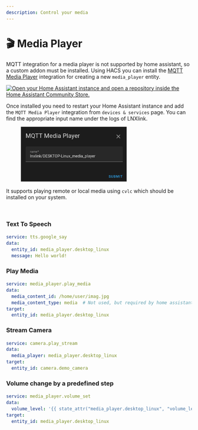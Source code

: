 ```yaml
---
description: Control your media
---
```


# 🎬 Media Player

MQTT integration for a media player is not supported by home assistant, so a custom addon must be installed. Using HACS you can install the [MQTT Media Player](https://github.com/bkbilly/mqtt\_media\_player) integration for creating a new `media_player` entity.

[![Open your Home Assistant instance and open a repository inside the Home Assistant Community Store.](.gitbook/assets/hacs\_repository.svg)](https://my.home-assistant.io/redirect/hacs\_repository/?owner=bkbilly\&repository=mqtt\_media\_player\&category=integration)

Once installed you need to restart your Home Assistant instance and add the `MQTT Media Player` integration from `devices & services` page. You can find the appropriate input name under the logs of LNXlink.

<div align="left">

<figure><img src=".gitbook/assets/Screenshot from 2024-10-05 17-11-02.png" alt="" width="287"><figcaption></figcaption></figure>

</div>

It supports playing remote or local media using `cvlc` which should be installed on your system.

<div align="left">

<figure><img src=".gitbook/assets/image.png" alt="" width="449"><figcaption></figcaption></figure>

</div>

### Text To Speech

```yaml
service: tts.google_say
data:
  entity_id: media_player.desktop_linux
  message: Hello world!
```

### Play Media

```yaml
service: media_player.play_media
data:
  media_content_id: /home/user/imag.jpg
  media_content_type: media  # Not used, but required by home assistant
target:
  entity_id: media_player.desktop_linux
```

### Stream Camera

```yaml
service: camera.play_stream
data:
  media_player: media_player.desktop_linux
target:
  entity_id: camera.demo_camera
```

### Volume change by a predefined step

```yaml
service: media_player.volume_set
data:
  volume_level: '{{ state_attr("media_player.desktop_linux", "volume_level") - 0.01 }}'
target:
  entity_id: media_player.desktop_linux
```
